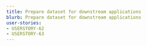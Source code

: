 ```yaml
---
title: Prepare dataset for downstream applications
blurb: Prepare dataset for downstream applications
user-stories:
- USERSTORY-62
- USERSTORY-63
---
```

